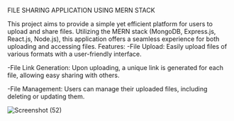FILE SHARING APPLICATION USING MERN STACK


This project aims to provide a simple yet efficient platform for users to upload and share files. Utilizing the MERN stack (MongoDB, Express.js, React.js, Node.js), this application offers a seamless experience for both uploading and accessing files.
Features:
-File Upload: Easily upload files of various formats with a user-friendly interface.

-File Link Generation: Upon uploading, a unique link is generated for each file, allowing easy sharing with others.

-File Management: Users can manage their uploaded files, including deleting or updating them.

![Screenshot (52)](https://github.com/prashant166/file-sharing-app/assets/94380684/052b31ef-8f99-4e7b-8dbe-ccbda6f89db7)
